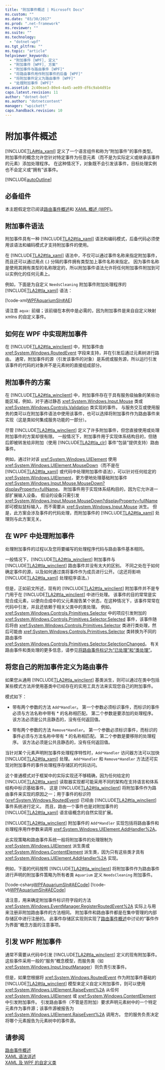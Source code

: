 ```yaml
---
title: "附加事件概述 | Microsoft Docs"
ms.custom: ""
ms.date: "03/30/2017"
ms.prod: ".net-framework"
ms.reviewer: ""
ms.suite: ""
ms.technology: 
  - "dotnet-wpf"
ms.tgt_pltfrm: ""
ms.topic: "article"
helpviewer_keywords: 
  - "附加事件 [WPF], 定义"
  - "附加事件 [WPF], 方案"
  - "附加事件与路由事件 [WPF]"
  - "将路由事件用作附加事件的后备 [WPF]"
  - "将附加事件定义为路由事件 [WPF]"
  - "处理附加事件 [WPF]"
ms.assetid: 2c40eae3-80e4-4a45-ae09-df6c9ab4d91e
caps.latest.revision: 11
author: "dotnet-bot"
ms.author: "dotnetcontent"
manager: "wpickett"
caps.handback.revision: 10
---
```

# 附加事件概述
[!INCLUDE[TLA#tla_xaml](../../../../includes/tlasharptla-xaml-md.md)] 定义了一个语言组件和称为“附加事件”的事件类型。  附加事件的概念允许您针对特定事件为任意元素（而不是为实际定义或继承该事件的元素）添加处理程序。  在这种情况下，对象既不会引发该事件，目标处理实例也不会定义或“拥有”该事件。  
  
 [!INCLUDE[autoOutline](../Token/autoOutline_md.md)]  
  
<a name="prerequisites"></a>   
## 必备组件  
 本主题假定您已阅读[路由事件概述](../../../../docs/framework/wpf/advanced/routed-events-overview.md)和 [XAML 概述 \(WPF\)](../../../../docs/framework/wpf/advanced/xaml-overview-wpf.md)。  
  
<a name="Syntax"></a>   
## 附加事件语法  
 附加事件具有一种 [!INCLUDE[TLA2#tla_xaml](../../../../includes/tla2sharptla-xaml-md.md)] 语法和编码模式，后备代码必须使用该语法和编码模式才支持附加事件的使用。  
  
 在 [!INCLUDE[TLA2#tla_xaml](../../../../includes/tla2sharptla-xaml-md.md)] 语法中，不仅可以通过事件名称来指定附加事件，而且还可以通过用点 \(.\) 分隔的事件拥有类型加上事件名称来指定。  因为事件名称是使用其拥有类型的名称限定的，所以附加事件语法允许将任何附加事件附加到可以实例化的任何元素上。  
  
 例如，下面是为自定义 `NeedsCleaning` 附加事件附加处理程序的 [!INCLUDE[TLA2#tla_xaml](../../../../includes/tla2sharptla-xaml-md.md)] 语法：  
  
 [!code-xml[WPFAquariumSln#AE](../../../../samples/snippets/csharp/VS_Snippets_Wpf/WPFAquariumSln/CSharp/WPFAquarium/Window1.xaml#ae)]  
  
 请注意 `aqua:` 前缀；该前缀在本例中是必需的，因为附加事件是来自自定义映射 xmlns 的自定义事件。  
  
<a name="WPFImplements"></a>   
## 如何在 WPF 中实现附加事件  
 在 [!INCLUDE[TLA2#tla_winclient](../../../../includes/tla2sharptla-winclient-md.md)] 中，附加事件由 <xref:System.Windows.RoutedEvent> 字段来支持，并在引发后通过元素树进行路由。  通常，附加事件的源（引发该事件的对象）是系统或服务源，所以运行引发该事件的代码的对象并不是元素树的直接组成部分。  
  
<a name="Scenarios"></a>   
## 附加事件的方案  
 在 [!INCLUDE[TLA2#tla_winclient](../../../../includes/tla2sharptla-winclient-md.md)] 中，附加事件存在于具有服务级抽象的某些功能区域，例如，对于通过静态 <xref:System.Windows.Input.Mouse> 类或 <xref:System.Windows.Controls.Validation> 类实现的事件。  与服务交互或使用服务的类可以在附加事件语法中使用该事件，也可以选择将附加事件作为路由事件来实现（这是类如何集成服务功能的一部分）。  
  
 尽管 [!INCLUDE[TLA2#tla_winclient](../../../../includes/tla2sharptla-winclient-md.md)] 定义了许多附加事件，但您直接使用或处理附加事件的方案却很有限。  一般情况下，附加事件用于实现体系结构目的，但随后即被转发给非附加（使用 [!INCLUDE[TLA2#tla_clr](../../../../includes/tla2sharptla-clr-md.md)] 事件“包装”提供支持）路由事件。  
  
 例如，通过针对该 <xref:System.Windows.UIElement> 使用 <xref:System.Windows.UIElement.MouseDown>（而不是在 [!INCLUDE[TLA2#tla_xaml](../../../../includes/tla2sharptla-xaml-md.md)] 或代码中处理附加事件语法），可以针对任何给定的 <xref:System.Windows.UIElement>，更方便地处理基础附加事件 <xref:System.Windows.Input.Mouse.MouseDown?displayProperty=fullName>。  附加事件用于实现体系结构目的，因为它允许进一部扩展输入设备。  假设的设备只需引发 <xref:System.Windows.Input.Mouse.MouseDown?displayProperty=fullName> 即可模拟鼠标输入，而不需要从 <xref:System.Windows.Input.Mouse> 派生。  但是，此方案会涉及事件的代码处理，而附加事件的 [!INCLUDE[TLA2#tla_xaml](../../../../includes/tla2sharptla-xaml-md.md)] 处理则与此方案无关。  
  
<a name="Handling"></a>   
## 在 WPF 中处理附加事件  
 处理附加事件的过程以及您将要编写的处理程序代码与路由事件基本相同。  
  
 一般情况下，[!INCLUDE[TLA2#tla_winclient](../../../../includes/tla2sharptla-winclient-md.md)] 附加事件与 [!INCLUDE[TLA2#tla_winclient](../../../../includes/tla2sharptla-winclient-md.md)] 路由事件并没有太大的区别。  不同之处在于如何确定事件的源，以及如何通过类将事件作为成员进行公开。（这还将影响 [!INCLUDE[TLA2#tla_xaml](../../../../includes/tla2sharptla-xaml-md.md)] 处理程序语法。）  
  
 但是，正如前文所述，现有的 [!INCLUDE[TLA2#tla_winclient](../../../../includes/tla2sharptla-winclient-md.md)] 附加事件并不是专门用于在 [!INCLUDE[TLA2#tla_winclient](../../../../includes/tla2sharptla-winclient-md.md)] 中进行处理。  该事件的目的常常是实现合成元素，以便向合成中的父元素报告某个状态，在这种情况下，该事件常常在代码中引发，并且还依赖于相关父类中的类处理。  例如，<xref:System.Windows.Controls.Primitives.Selector> 中的项应引发附加的 <xref:System.Windows.Controls.Primitives.Selector.Selected> 事件，该事件随后将由 <xref:System.Windows.Controls.Primitives.Selector> 类进行类处理，然后可能由 <xref:System.Windows.Controls.Primitives.Selector> 类转换为不同的路由事件 <xref:System.Windows.Controls.Primitives.Selector.SelectionChanged>。  有关路由事件和类处理的更多信息，请参见[将路由事件标记为“已处理”和“类处理”](../../../../docs/framework/wpf/advanced/marking-routed-events-as-handled-and-class-handling.md)。  
  
<a name="Custom"></a>   
## 将您自己的附加事件定义为路由事件  
 如果您从通用 [!INCLUDE[TLA2#tla_winclient](../../../../includes/tla2sharptla-winclient-md.md)] 基类派生，则可以通过在类中包括某些模式方法并使用基类中已经存在的实用工具方法来实现您自己的附加事件。  
  
 模式如下：  
  
-   带有两个参数的方法 `Add*Handler`。  第一个参数必须标识事件，而标识的事件必须与方法名称中带有 \* 的名称相匹配。  第二个参数是要添加的处理程序。  该方法必须是公共且静态的，没有任何返回值。  
  
-   带有两个参数的方法 `Remove*Handler`。  第一个参数必须标识事件，而标识的事件必须与方法名称中带有 \* 的名称相匹配。  第二个参数是要移除的处理程序。  该方法必须是公共且静态的，没有任何返回值。  
  
 当针对某个元素声明附加事件处理程序特性时，`Add*Handler` 访问器方法可以加快 [!INCLUDE[TLA2#tla_xaml](../../../../includes/tla2sharptla-xaml-md.md)] 处理。  `Add*Handler` 和 `Remove*Handler` 方法还可实现对附加事件的事件处理程序存储区的代码访问。  
  
 这个普通模式对于框架中的实际实现还不够精确，因为任何给定的 [!INCLUDE[TLA2#tla_xaml](../../../../includes/tla2sharptla-xaml-md.md)] 读取器实现都可能采用不同的架构在支持语言和体系结构中标识基础事件。  这是 [!INCLUDE[TLA2#tla_winclient](../../../../includes/tla2sharptla-winclient-md.md)] 将附加事件作为路由事件来实现的原因之一；用于事件的标识符 \(<xref:System.Windows.RoutedEvent>\) 已经由 [!INCLUDE[TLA2#tla_winclient](../../../../includes/tla2sharptla-winclient-md.md)] 事件系统进行定义。  而且，路由一个事件也是对附加事件的 [!INCLUDE[TLA2#tla_xaml](../../../../includes/tla2sharptla-xaml-md.md)] 语言级概念的自然实现扩展。  
  
 [!INCLUDE[TLA2#tla_winclient](../../../../includes/tla2sharptla-winclient-md.md)] 附加事件的 `Add*Handler` 实现包括将路由事件和处理程序用作参数来调用 <xref:System.Windows.UIElement.AddHandler%2A>。  
  
 此实现策略和路由事件系统一般将附加事件的处理限制为 <xref:System.Windows.UIElement> 派生类或 <xref:System.Windows.ContentElement> 派生类，因为只有这些类才具有 <xref:System.Windows.UIElement.AddHandler%2A> 实现。  
  
 例如，下面的代码按照 [!INCLUDE[TLA2#tla_winclient](../../../../includes/tla2sharptla-winclient-md.md)] 将附加事件作为路由事件进行声明的附加事件策略为所有者类 `Aquarium` 定义 `NeedsCleaning` 附加事件。  
  
 [!code-csharp[WPFAquariumSln#AECode](../../../../samples/snippets/csharp/VS_Snippets_Wpf/WPFAquariumSln/CSharp/WPFAquariumObjects/Class1.cs#aecode)]
 [!code-vb[WPFAquariumSln#AECode](../../../../samples/snippets/visualbasic/VS_Snippets_Wpf/WPFAquariumSln/visualbasic/wpfaquariumobjects/class1.vb#aecode)]  
  
 请注意，用来确定附加事件标识符字段的方法 <xref:System.Windows.EventManager.RegisterRoutedEvent%2A> 实际上与用来注册非附加路由事件的方法相同。  附加事件和路由事件都是在集中管理的内部存储区中进行注册的。  此事件存储区实现则实现了[路由事件概述](../../../../docs/framework/wpf/advanced/routed-events-overview.md)中讨论的“事件作为界面”概念方面的注意事项。  
  
<a name="Raising"></a>   
## 引发 WPF 附加事件  
 通常不需要从代码中引发 [!INCLUDE[TLA2#tla_winclient](../../../../includes/tla2sharptla-winclient-md.md)] 定义的现有附加事件。  这些事件采用一般的“服务”概念模型，而服务类（如 <xref:System.Windows.Input.InputManager>）则负责引发事件。  
  
 但是，如果您根据将 <xref:System.Windows.RoutedEvent> 作为附加事件基础的 [!INCLUDE[TLA2#tla_winclient](../../../../includes/tla2sharptla-winclient-md.md)] 模型来定义自定义附加事件，则可以使用 <xref:System.Windows.UIElement.RaiseEvent%2A> 从任何 <xref:System.Windows.UIElement> 或 <xref:System.Windows.ContentElement> 中引发附加事件。  引发路由事件（不管是否附加）要求声明元素树中的一个特定元素作为事件源；该事件源被报告为 <xref:System.Windows.UIElement.RaiseEvent%2A> 调用方。  您的服务负责决定将哪个元素报告为元素树中的事件源。  
  
## 请参阅  
 [路由事件概述](../../../../docs/framework/wpf/advanced/routed-events-overview.md)   
 [XAML 语法详述](../../../../docs/framework/wpf/advanced/xaml-syntax-in-detail.md)   
 [XAML 及 WPF 的自定义类](../../../../docs/framework/wpf/advanced/xaml-and-custom-classes-for-wpf.md)